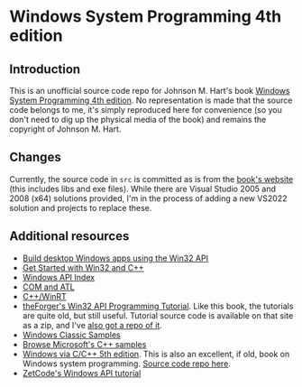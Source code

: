 # Windows System Programming 4th edition

## Introduction

This is an unofficial source code repo for Johnson M. Hart's book [Windows System Programming 4th edition](https://www.ebooks.com/en-au/book/726522/windows-system-programming/hart-johnson-m/). No representation is made that the source code belongs to me, it's simply reproduced here for convenience (so you don't need to dig up the physical media of the book) and remains the copyright of Johnson M. Hart.

## Changes

Currently, the source code in `src` is committed as is from the [book's website](http://jmhartsoftware.com/) (this includes libs and exe files). While there are Visual Studio 2005 and 2008 (x64) solutions provided, I'm in the process of adding a new VS2022 solution and projects to replace these.

## Additional resources

* [Build desktop Windows apps using the Win32 API](https://docs.microsoft.com/en-us/windows/win32/)
* [Get Started with Win32 and C++](https://docs.microsoft.com/en-us/windows/win32/learnwin32/learn-to-program-for-windows)
* [Windows API Index](https://docs.microsoft.com/en-us/windows/win32/apiindex/windows-api-list)
* [COM and ATL](https://docs.microsoft.com/en-us/cpp/atl/introduction-to-com-and-atl)
* [C++/WinRT](https://docs.microsoft.com/en-us/windows/uwp/cpp-and-winrt-apis/)
* [theForger's Win32 API Programming Tutorial](http://www.winprog.org/tutorial/). Like this book, the tutorials are quite old, but still useful. Tutorial source code is available on that site as a zip, and I've [also got a repo of it](https://github.com/yottaawesome/forger-win32-tutorial).
* [Windows Classic Samples](https://github.com/microsoft/Windows-classic-samples)
* [Browse Microsoft's C++ samples](https://docs.microsoft.com/en-us/samples/browse/?languages=cpp)
* [Windows via C/C++ 5th edition](https://www.microsoftpressstore.com/store/windows-via-c-c-plus-plus-9780735639218). This is also an excellent, if old, book on Windows system programming. [Source code repo here](https://github.com/yottaawesome/windows-via-c-cpp).
* [ZetCode's Windows API tutorial](https://zetcode.com/gui/winapi/)
